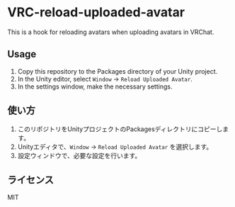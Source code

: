 # VRC-reload-uploaded-avatar

This is a hook for reloading avatars when uploading avatars in VRChat.

## Usage

1.  Copy this repository to the Packages directory of your Unity project.
2.  In the Unity editor, select `Window` -> `Reload Uploaded Avatar`.
3.  In the settings window, make the necessary settings.

## 使い方

1.  このリポジトリをUnityプロジェクトのPackagesディレクトリにコピーします。
2.  Unityエディタで、`Window` -> `Reload Uploaded Avatar` を選択します。
3.  設定ウィンドウで、必要な設定を行います。

## ライセンス

MIT
